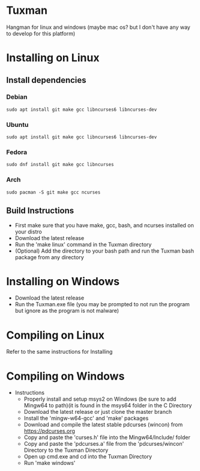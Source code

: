 # Tuxman
Hangman for linux and windows (maybe mac os? but I don't have any way to develop for this platform)

# Installing on Linux

## Install dependencies

### Debian
```sudo apt install git make gcc libncurses6 libncurses-dev```

### Ubuntu
```sudo apt install git make gcc libncurses6 libncurses-dev```

### Fedora
```sudo dnf install git make gcc libncurses```

### Arch
```sudo pacman -S git make gcc ncurses```

## Build Instructions
* First make sure that you have make, gcc, bash, and ncurses installed on your distro
* Download the latest release
* Run the 'make linux' command in the Tuxman directory
* (Optional) Add the directory to your bash path and run the Tuxman bash package from any directory

# Installing on Windows

* Download the latest release
* Run the Tuxman.exe file (you may be prompted to not run the program but ignore as the program is not malware)

# Compiling on Linux

Refer to the same instructions for Installing

# Compiling on Windows

* Instructions
    * Properly install and setup msys2 on Windows (be sure to add Mingw64 to path)(it is found in the msys64 folder in the C Directory
	* Download the latest release or just clone the master branch
    * Install the 'mingw-w64-gcc' and 'make' packages
    * Download and compile the latest stable pdcurses (wincon) from https://pdcurses.org
    * Copy and paste the 'curses.h' file into the Mingw64/Include/ folder
	* Copy and paste the 'pdcurses.a' file from the 'pdcurses/wincon' Directory to the Tuxman Directory
	* Open up cmd.exe and cd into the Tuxman Directory
	* Run 'make windows'
